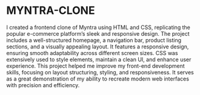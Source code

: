 # MYNTRA-CLONE
I created a frontend clone of Myntra using HTML and CSS, replicating the popular e-commerce platform’s sleek and responsive design. 
The project includes a well-structured homepage, a navigation bar, product listing sections, and a visually appealing layout. It features a responsive design, ensuring smooth adaptability across different screen sizes. CSS was extensively used to style elements, maintain a clean UI, and enhance user experience. This project helped me improve my front-end development skills, focusing on layout structuring, styling, and responsiveness. It serves as a great demonstration of my ability to recreate modern web interfaces with precision and efficiency.
